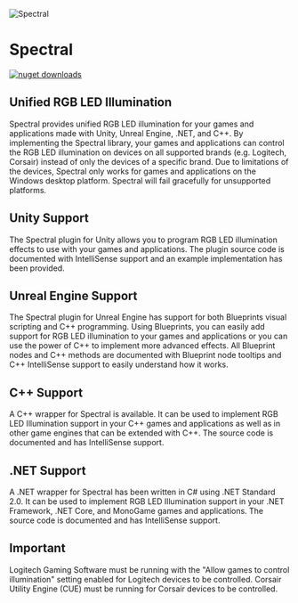 ![Spectral](https://github.com/jonathanpotts/Spectral/raw/main/nuget.png)
# Spectral

[![nuget downloads](https://img.shields.io/nuget/dt/Spectral?label=nuget%20downloads)](https://www.nuget.org/packages/Spectral/)

## Unified RGB LED Illumination
Spectral provides unified RGB LED illumination for your games and applications made with Unity, Unreal Engine, .NET, and C++. By implementing the Spectral library, your games and applications can control the RGB LED illumination on devices on all supported brands (e.g. Logitech, Corsair) instead of only the devices of a specific brand. Due to limitations of the devices, Spectral only works for games and applications on the Windows desktop platform. Spectral will fail gracefully for unsupported platforms. 

## Unity Support
The Spectral plugin for Unity allows you to program RGB LED illumination effects to use with your games and applications. The plugin source code is documented with IntelliSense support and an example implementation has been provided. 

## Unreal Engine Support
The Spectral plugin for Unreal Engine has support for both Blueprints visual scripting and C++ programming. Using Blueprints, you can easily add support for RGB LED illumination to your games and applications or you can use the power of C++ to implement more advanced effects. All Blueprint nodes and C++ methods are documented with Blueprint node tooltips and C++ IntelliSense support to easily understand how it works. 

## C++ Support
A C++ wrapper for Spectral is available. It can be used to implement RGB LED Illumination support in your C++ games and applications as well as in other game engines that can be extended with C++. The source code is documented and has IntelliSense support. 

## .NET Support
A .NET wrapper for Spectral has been written in C# using .NET Standard 2.0. It can be used to implement RGB LED Illumination support in your .NET Framework, .NET Core, and MonoGame games and applications. The source code is documented and has IntelliSense support. 

## Important
Logitech Gaming Software must be running with the "Allow games to control illumination" setting enabled for Logitech devices to be controlled. Corsair Utility Engine (CUE) must be running for Corsair devices to be controlled.
